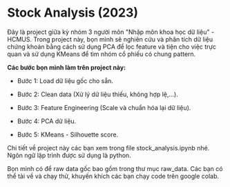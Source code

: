 # Stock Analysis (2023)

Đây là project giữa kỳ nhóm 3 người môn "Nhập môn khoa học dữ liệu" - HCMUS. Trong project này, bọn mình sẽ nghiên cứu và phân tích dữ liệu chứng khoán bằng cách sử dụng PCA để lọc feature và tiện cho việc trực quan và sử dụng KMeans để tìm nhóm cổ phiếu có chung pattern.

**Các bước bọn mình làm trên project này:**

- Bước 1: Load dữ liệu gốc cho sẵn.

- Bước 2: Clean data (Xử lý dữ liệu thiếu, không hợp lệ,...).

- Bước 3: Feature Engineering (Scale và chuẩn hóa lại dữ liệu).

- Bước 4: PCA dữ liệu.

- Bước 5: KMeans - Silhouette score.

Chi tiết về project này các bạn xem trong file stock_analysis.ipynb nhé. Ngôn ngữ lập trình được sử dụng là python.

Bọn mình có để raw data gốc bao gồm  trong thư mục raw_data. Các bạn có thể tải về và chạy thử, khuyến khích các bạn chạy code trên google colab.
